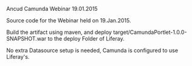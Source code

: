 Ancud Camunda Webinar 19.01.2015

Source code for the Webinar held on 19.Jan.2015.

Build the artifact using maven, and deploy target/CamundaPortlet-1.0.0-SNAPSHOT.war to the deploy Folder of Liferay.

No extra Datasource setup is needed, Camunda is configured to use Liferay's.
